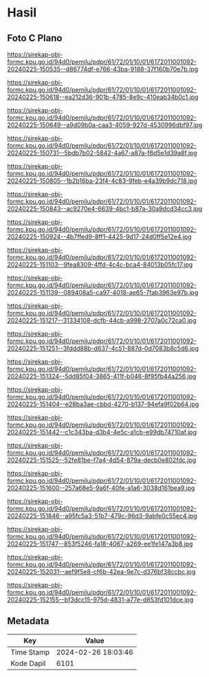 # Hasil

## Foto C Plano

https://sirekap-obj-formc.kpu.go.id/94d0/pemilu/pdpr/61/72/01/10/01/6172011001092-20240225-150535--d86774df-e766-43ba-9188-37f160b70e7b.jpg

https://sirekap-obj-formc.kpu.go.id/94d0/pemilu/pdpr/61/72/01/10/01/6172011001092-20240225-150618--ea212d36-901b-4785-8e9c-410eab34b0c1.jpg

https://sirekap-obj-formc.kpu.go.id/94d0/pemilu/pdpr/61/72/01/10/01/6172011001092-20240225-150649--a9d09b0a-caa3-4059-927d-4530996dbf97.jpg

https://sirekap-obj-formc.kpu.go.id/94d0/pemilu/pdpr/61/72/01/10/01/6172011001092-20240225-150731--5bdb7b02-5842-4a67-a87a-f6d5e1d39a8f.jpg

https://sirekap-obj-formc.kpu.go.id/94d0/pemilu/pdpr/61/72/01/10/01/6172011001092-20240225-150805--1b2b16ba-23f4-4c83-9feb-e4a39b9dc718.jpg

https://sirekap-obj-formc.kpu.go.id/94d0/pemilu/pdpr/61/72/01/10/01/6172011001092-20240225-150843--ac9270e4-6639-4bc1-b87a-30a9dcd34cc3.jpg

https://sirekap-obj-formc.kpu.go.id/94d0/pemilu/pdpr/61/72/01/10/01/6172011001092-20240225-150924--4b7ffed9-8ff1-4425-9d17-24d0ff5e12e4.jpg

https://sirekap-obj-formc.kpu.go.id/94d0/pemilu/pdpr/61/72/01/10/01/6172011001092-20240225-151103--9fea8309-4ffd-4c4c-bca4-84013b05fc17.jpg

https://sirekap-obj-formc.kpu.go.id/94d0/pemilu/pdpr/61/72/01/10/01/6172011001092-20240225-151139--089408a5-ca97-4018-ae65-7fab3963e97b.jpg

https://sirekap-obj-formc.kpu.go.id/94d0/pemilu/pdpr/61/72/01/10/01/6172011001092-20240225-151217--31334108-dcfb-44cb-a998-2707a0c72ca0.jpg

https://sirekap-obj-formc.kpu.go.id/94d0/pemilu/pdpr/61/72/01/10/01/6172011001092-20240225-151251--3fddd88b-d637-4c51-887d-0d7083b8c5d6.jpg

https://sirekap-obj-formc.kpu.go.id/94d0/pemilu/pdpr/61/72/01/10/01/6172011001092-20240225-151324--5dd85f04-3865-411f-b046-8f95fb44a256.jpg

https://sirekap-obj-formc.kpu.go.id/94d0/pemilu/pdpr/61/72/01/10/01/6172011001092-20240225-151404--e28ba3ae-cbbd-4270-b137-94efa9f02b64.jpg

https://sirekap-obj-formc.kpu.go.id/94d0/pemilu/pdpr/61/72/01/10/01/6172011001092-20240225-151442--c1c343ba-d3b4-4e5c-a1cb-e99db74710af.jpg

https://sirekap-obj-formc.kpu.go.id/94d0/pemilu/pdpr/61/72/01/10/01/6172011001092-20240225-151525--52fe81be-f7a4-4d54-879a-decb0e802fdc.jpg

https://sirekap-obj-formc.kpu.go.id/94d0/pemilu/pdpr/61/72/01/10/01/6172011001092-20240225-151600--257a68e5-9a6f-40fe-a1a6-3038d161bea9.jpg

https://sirekap-obj-formc.kpu.go.id/94d0/pemilu/pdpr/61/72/01/10/01/6172011001092-20240225-151846--a95fc5a3-51b7-479c-96d3-9abfe0c55ec4.jpg

https://sirekap-obj-formc.kpu.go.id/94d0/pemilu/pdpr/61/72/01/10/01/6172011001092-20240225-151747--853f5246-fa18-4067-a269-ee1fe147a3b8.jpg

https://sirekap-obj-formc.kpu.go.id/94d0/pemilu/pdpr/61/72/01/10/01/6172011001092-20240225-152031--aef9f5e8-cf6b-42ea-9e7c-d376bf38ccbc.jpg

https://sirekap-obj-formc.kpu.go.id/94d0/pemilu/pdpr/61/72/01/10/01/6172011001092-20240225-152155--bf3dcc15-975d-4831-a77e-d853fd101dce.jpg


## Metadata

| Key        | Value               |
| ---------- | ------------------- |
| Time Stamp | 2024-02-26 18:03:46 |
| Kode Dapil | 6101                |



